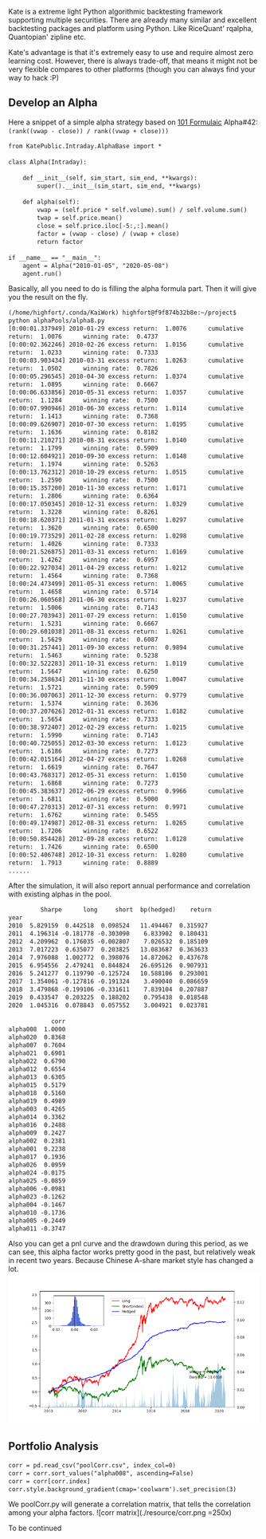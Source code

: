 

Kate is a extreme light Python algorithmic backtesting framework supporting multiple securities. There are already many similar and excellent backtesting packages and platform using Python. Like RiceQuant' rqalpha, Quantopian' zipline etc. 

Kate's advantage is that it's extremely easy to use and require almost zero learning cost. However, there is always trade-off, that means it might not be very flexible compares to other platforms (though you can always find your way to hack :P)


## Develop an Alpha

Here a snippet of a simple alpha strategy based on [101 Formulaic](https://arxiv.org/ftp/arxiv/papers/1601/1601.00991.pdf) Alpha#42: `(rank((vwap - close)) / rank((vwap + close)))`


```
from KatePublic.Intraday.AlphaBase import *

class Alpha(Intraday): 

    def __init__(self, sim_start, sim_end, **kwargs):
        super().__init__(sim_start, sim_end, **kwargs)
        
    def alpha(self):
        vwap = (self.price * self.volume).sum() / self.volume.sum()
        twap = self.price.mean()
        close = self.price.iloc[-5:,:].mean()
        factor = (vwap - close) / (vwap + close)
        return factor
        
if __name__ == "__main__":
    agent = Alpha("2010-01-05", "2020-05-08")
    agent.run()
```

Basically, all you need to do is filling the alpha formula part. Then it will give you the result on the fly.

```
(/home/highfort/.conda/KaiWork) highfort@f9f874b32b8e:~/project$ python alphaPools/alpha8.py 
[0:00:01.337949] 2010-01-29 excess return:  1.0076      cumulative return:  1.0076      winning rate:  0.4737
[0:00:02.362246] 2010-02-26 excess return:  1.0156      cumulative return:  1.0233      winning rate:  0.7333
[0:00:03.903434] 2010-03-31 excess return:  1.0263      cumulative return:  1.0502      winning rate:  0.7826
[0:00:05.296545] 2010-04-30 excess return:  1.0374      cumulative return:  1.0895      winning rate:  0.6667
[0:00:06.633856] 2010-05-31 excess return:  1.0357      cumulative return:  1.1284      winning rate:  0.7500
[0:00:07.990946] 2010-06-30 excess return:  1.0114      cumulative return:  1.1413      winning rate:  0.7368
[0:00:09.626907] 2010-07-30 excess return:  1.0195      cumulative return:  1.1636      winning rate:  0.8182
[0:00:11.210271] 2010-08-31 excess return:  1.0140      cumulative return:  1.1799      winning rate:  0.5909
[0:00:12.604921] 2010-09-30 excess return:  1.0148      cumulative return:  1.1974      winning rate:  0.5263
[0:00:13.762312] 2010-10-29 excess return:  1.0515      cumulative return:  1.2590      winning rate:  0.7500
[0:00:15.357200] 2010-11-30 excess return:  1.0171      cumulative return:  1.2806      winning rate:  0.6364
[0:00:17.050345] 2010-12-31 excess return:  1.0329      cumulative return:  1.3228      winning rate:  0.8261
[0:00:18.620371] 2011-01-31 excess return:  1.0297      cumulative return:  1.3620      winning rate:  0.6500
[0:00:19.773529] 2011-02-28 excess return:  1.0298      cumulative return:  1.4026      winning rate:  0.7333
[0:00:21.526875] 2011-03-31 excess return:  1.0169      cumulative return:  1.4262      winning rate:  0.6957
[0:00:22.927034] 2011-04-29 excess return:  1.0212      cumulative return:  1.4564      winning rate:  0.7368
[0:00:24.473499] 2011-05-31 excess return:  1.0065      cumulative return:  1.4658      winning rate:  0.5714
[0:00:26.060568] 2011-06-30 excess return:  1.0237      cumulative return:  1.5006      winning rate:  0.7143
[0:00:27.703943] 2011-07-29 excess return:  1.0150      cumulative return:  1.5231      winning rate:  0.6667
[0:00:29.601038] 2011-08-31 excess return:  1.0261      cumulative return:  1.5629      winning rate:  0.6087
[0:00:31.257441] 2011-09-30 excess return:  0.9894      cumulative return:  1.5463      winning rate:  0.5238
[0:00:32.522283] 2011-10-31 excess return:  1.0119      cumulative return:  1.5647      winning rate:  0.6250
[0:00:34.258634] 2011-11-30 excess return:  1.0047      cumulative return:  1.5721      winning rate:  0.5909
[0:00:36.007063] 2011-12-30 excess return:  0.9779      cumulative return:  1.5374      winning rate:  0.3636
[0:00:37.207626] 2012-01-31 excess return:  1.0182      cumulative return:  1.5654      winning rate:  0.7333
[0:00:38.972407] 2012-02-29 excess return:  1.0215      cumulative return:  1.5990      winning rate:  0.7143
[0:00:40.725055] 2012-03-30 excess return:  1.0123      cumulative return:  1.6186      winning rate:  0.7273
[0:00:42.015164] 2012-04-27 excess return:  1.0268      cumulative return:  1.6619      winning rate:  0.7647
[0:00:43.768317] 2012-05-31 excess return:  1.0150      cumulative return:  1.6868      winning rate:  0.7273
[0:00:45.383637] 2012-06-29 excess return:  0.9966      cumulative return:  1.6811      winning rate:  0.5000
[0:00:47.270313] 2012-07-31 excess return:  0.9971      cumulative return:  1.6762      winning rate:  0.5455
[0:00:49.174987] 2012-08-31 excess return:  1.0265      cumulative return:  1.7206      winning rate:  0.6522
[0:00:50.854428] 2012-09-28 excess return:  1.0128      cumulative return:  1.7426      winning rate:  0.6500
[0:00:52.406748] 2012-10-31 excess return:  1.0280      cumulative return:  1.7913      winning rate:  0.8889
......
```
After the simulation, it will also report annual performance and correlation with existing alphas in the pool.
```
         Sharpe      long     short  bp(hedged)    return
year                                                    
2010  5.829159  0.442518  0.098524   11.494467  0.315927
2011  4.196314 -0.181778 -0.303090    6.833902  0.180431
2012  4.209962  0.176035 -0.002807    7.026532  0.185109
2013  7.017223  0.635077  0.203825   13.083687  0.363633
2014  7.976088  1.002772  0.398076   14.872062  0.437678
2015  6.954556  2.479241  0.844824   26.695126  0.907931
2016  5.241277  0.119790 -0.125724   10.588106  0.293001
2017  1.354061 -0.127816 -0.191324    3.490040  0.086659
2018  3.479868 -0.199106 -0.331611    7.839104  0.207887
2019  0.433547  0.203225  0.188202    0.795438  0.018548
2020  1.045316  0.078843  0.057552    3.004921  0.023781 

            corr
alpha008  1.0000
alpha020  0.8368
alpha007  0.7604
alpha021  0.6901
alpha022  0.6790
alpha012  0.6554
alpha013  0.6305
alpha015  0.5179
alpha018  0.5160
alpha019  0.4989
alpha003  0.4265
alpha014  0.3362
alpha016  0.2488
alpha009  0.2427
alpha002  0.2381
alpha001  0.2238
alpha017  0.1936
alpha026  0.0959
alpha024 -0.0175
alpha025 -0.0859
alpha006 -0.0981
alpha023 -0.1262
alpha004 -0.1467
alpha010 -0.1736
alpha005 -0.2449
alpha011 -0.3747
```

Also you can get a pnl curve and the drawdown during this period, as we can see, this alpha factor works pretty good in the past, but relatively weak in recent two years. Because Chinese A-share market style has changed a lot.
![pnl curve](/resource/sim.png)

## Portfolio Analysis

```
corr = pd.read_csv("poolCorr.csv", index_col=0)
corr = corr.sort_values("alpha008", ascending=False)
corr = corr[corr.index]
corr.style.background_gradient(cmap='coolwarm').set_precision(3)
```

We poolCorr.py will generate a correlation matrix, that tells the correlation among your alpha factors.
![corr matrix](./resource/corr.png =250x)



To be continued